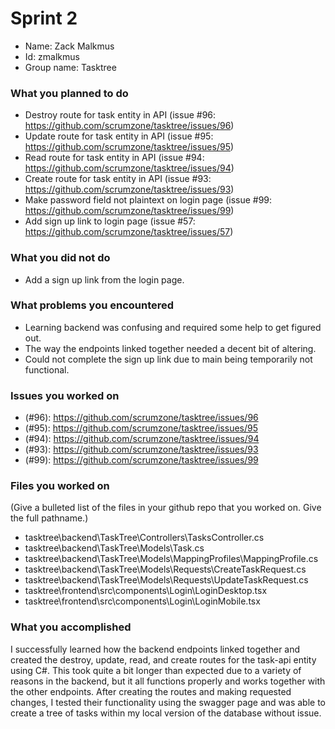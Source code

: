 # Sprint 2
* Name: Zack Malkmus
* Id: zmalkmus
* Group name: Tasktree

### What you planned to do
* Destroy route for task entity in API (issue #96: https://github.com/scrumzone/tasktree/issues/96)
* Update route for task entity in API (issue #95: https://github.com/scrumzone/tasktree/issues/95)
* Read route for task entity in API (issue #94: https://github.com/scrumzone/tasktree/issues/94)
* Create route for task entity in API (issue #93: https://github.com/scrumzone/tasktree/issues/93)
* Make password field not plaintext on login page (issue #99: https://github.com/scrumzone/tasktree/issues/99)
* Add sign up link to login page (issue #57: https://github.com/scrumzone/tasktree/issues/57)

### What you did not do
* Add a sign up link from the login page.

### What problems you encountered
* Learning backend was confusing and required some help to get figured out.
* The way the endpoints linked together needed a decent bit of altering.
* Could not complete the sign up link due to main being temporarily not functional.

### Issues you worked on
* (#96): https://github.com/scrumzone/tasktree/issues/96
* (#95): https://github.com/scrumzone/tasktree/issues/95
* (#94): https://github.com/scrumzone/tasktree/issues/94
* (#93): https://github.com/scrumzone/tasktree/issues/93
* (#99): https://github.com/scrumzone/tasktree/issues/99

### Files you worked on
(Give a bulleted list of the files in your github repo that you worked on. Give the full pathname.)
* tasktree\backend\TaskTree\Controllers\TasksController.cs
* tasktree\backend\TaskTree\Models\Task.cs
* tasktree\backend\TaskTree\Models\MappingProfiles\MappingProfile.cs
* tasktree\backend\TaskTree\Models\Requests\CreateTaskRequest.cs
* tasktree\backend\TaskTree\Models\Requests\UpdateTaskRequest.cs
* tasktree\frontend\src\components\Login\LoginDesktop.tsx
* tasktree\frontend\src\components\Login\LoginMobile.tsx

### What you accomplished
I successfully learned how the backend endpoints linked together and created the destroy, update, read, and create routes for the task-api entity using C#. This took quite a bit longer than expected due to a variety of reasons in the backend, but it all functions properly and works together with the other endpoints. After creating the routes and making requested changes, I tested their functionality using the swagger page and was able to create a tree of tasks within my local version of the database without issue.
